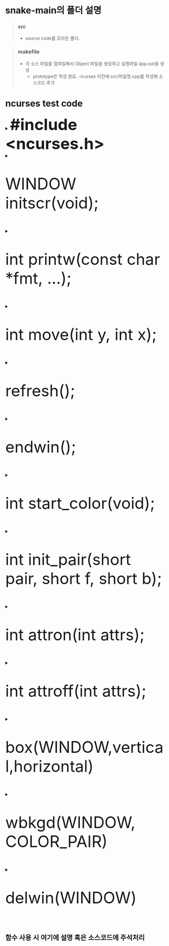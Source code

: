 # snake-main의 폴더 설명
> ### src
> * source code를 모아둔 폴더.

> ### makefile
> * 각 소스 파일을 컴파일해서 Object 파일을 생성하고 실행파일 app.out을 생성
>   - prototype은 작성 완료. -lcurses 이전에 src/파일명.cpp를 작성해 소스코드 추가

# ncurses test code
<details>
<summary>
<b style="font-size:50px">#include &lt;ncurses.h&gt; </b>
</summary>
<div markdown="1">

ncurses 라이브러리를 사용하는 C/C++ 프로그램들의  컴파일을 위해 <ncurses.h> 헤더파일을 포함하여야 한다.

</div>
</details>

<details>
<summary>
<p style="font-size:50px">WINDOW initscr(void); </p>
</summary>
<div markdown="1">

initscr() 함수를  반드시 먼저 호출하여 터미널을 초기화하여야 한다. initscr() 함수는 'stdscr' 이라 일컫는 기본 윈도우를 생성한다.

</div>
</details>

<details>
<summary>
<p style="font-size:50px">int printw(const char *fmt, ...); </p>
</summary>
<div markdown="1">

stdscr 인 기본 윈도우 내에 (y, x) 위치에 문자열을 출력한다. 프로그램에서는 커서 위치가 0, 0 이기 때문에 현재 윈도우의 좌상단에 문자열을 출력한다.

</div>
</details>

<details>
<summary>
<p style="font-size:50px">int move(int y, int x);</p>
</summary>
<div markdown="1">

해당 좌표에 커서를 넘겨준다. 첫 번째 인자에는 y좌표, 두 번째 인자에는 x좌표를 파라미터로 가진다.

</div>
</details>

<details>
<summary>
<p style="font-size:50px">refresh();</p>
</summary>
<div markdown="1">

실제로 printw 함수를 실행한다고 바로 화면에 문자열이 출력되는 것이 아니다.
함수 printw 는 기본 윈도우에 문자열을 쓰고, 화면에 출력은 하지 않는다. 즉 윈도우 버퍼에 데이터를 쓰기만 함을 의미한다.
윈도우의 버퍼의 내용을 화면에 출력하기 위해서는 refresh() 함수를 호출여야 한다.

</div>
</details>

<details>
<summary>
<p style="font-size:50px">endwin();</p>
</summary>
<div markdown="1">

최종 ncurses 모드를 종료하여야 한다.  이를 생략하면 프로그램 종료 후 터미널이 비정상적으로 동작할 수 있다.
함수 endwin() 는 ncurses 에 의해 점유되었던 메모리의 해제 후, 터미널을 일반 모드로 변경한다.

</div>
</details>

<details>
<summary>
<p style="font-size:50px">int start_color(void);</p>
</summary>
<div markdown="1">

ncurses에 color attribute 사용 선언

</div>
</details>

<details>
<summary>
<p style="font-size:50px">int init_pair(short pair, short f, short b);</p>
</summary>
<div markdown="1">

색 attribute를 설정한다. 한쌍의 색 속성을 설정
인자 (숫자, 폰트색, 폰트배경색)
ex) init_pair(1, COLOR_RED, COLOR_WHITE);
1번 팔레트
폰트 색상 : 빨간색, 폰트 배경 색상 : 흰색
반환값 : 성공 시 0, 실패 시 -1

</div>
</details>

<details>
<summary>
<p style="font-size:50px">int attron(int attrs);</p>
</summary>
<div markdown="1">

적용할 속성 설정
ex) attron(COLOR_PAIR(1))
1번 팔레트 사용
반환값
성공 시 0, 실패 시 -1

</div>
</details>

<details>
<summary>
<p style="font-size:50px">int attroff(int attrs);</p>
</summary>
<div markdown="1">

attribute의 해제
printw 함수 출력전 속성을 키고 끄는 함수이다. 인자로 COLOR_PAIR을 넣어주면 앞에 초기화 해주었던 pair의 속성이 활성화 된다

</div>
</details>

<details>
<summary>
<p style="font-size:50px">box(WINDOW,vertical,horizontal)</p>
</summary>
<div markdown="1">

윈도우의 테두리를 생성한다.

</div>
</details>

<details>
<summary>
<p style="font-size:50px">wbkgd(WINDOW, COLOR_PAIR)</p>
</summary>
<div markdown="1">

윈도우의 백그라운드컬러를 조정한다.

</div>
</details>

<details>
<summary>
<p style="font-size:50px">delwin(WINDOW)</p>
</summary>
<div markdown="1">

생성한 서브 WINDOW를 삭제한다.

</div>
</details>

## 함수 사용 시 여기에 설명 혹은 소스코드에 주석처리